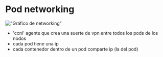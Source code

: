 # Pod networking
!["Gráfico de networking"](https://i.imgur.com/72sRLle.png "Gráfico de networking")
- 'ccni' agente que crea una suerte de vpn entre todos los pods de los nodos
- cada pod tiene una ip
- cada contenedor dentro de un pod comparte ip (la del pod)